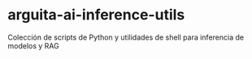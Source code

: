 # arguita-ai-inference-utils
Colección de scripts de Python y utilidades de shell para inferencia de modelos y RAG
